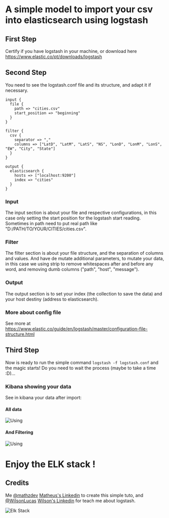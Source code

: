 # A simple model to import your csv into elasticsearch using logstash

## First Step

Certify if you have logstash in your machine, or download here https://www.elastic.co/pt/downloads/logstash

## Second Step

You need to see the logstash.conf file and its structure, and adapt it if necessary. 

```
input {
  file {
    path => "cities.csv"
    start_position => "beginning"
  }
}

filter {  
  csv {
    separator => ","
    columns => ["LatD", "LatM", "LatS", "NS", "LonD", "LonM", "LonS", "EW", "City", "State"]
  }
}

output {
  elasticsearch { 
    hosts => ["localhost:9200"] 
    index => "cities"
  }
}
```

### Input
The input section is about your file and respective configurations, in this case only setting the start position for the logstash start reading. Sometimes in path need to put real path like "D:/PATH/TO/YOUR/CITIES/cities.csv".

### Filter
The filter section is about your file structure, and the separation of columns and values. And have de mutate additional parameters, to mutate your data, in this case we using strip to remove whitespaces after and before any word, and removing dumb columns ("path", "host", "message").

### Output
The output section is to set your index (the collection to save the data) and your host destiny (address to elasticsearch).

### More about config file 
See more at https://www.elastic.co/guide/en/logstash/master/configuration-file-structure.html

## Third Step
Now is ready to run the simple command ```logstash -f logstash.conf``` and the magic starts! Do you need to wait the process (maybe to take a time :D)...

### Kibana showing your data
See in kibana your data after import:

#### All data

 ![Using](https://raw.githubusercontent.com/mathzdev/elastic-logstash-csv-importer-sample-elk/main/using1.png)
 
#### And Filtering

![Using](https://raw.githubusercontent.com/mathzdev/elastic-logstash-csv-importer-sample-elk/main/using2.png)

# Enjoy the ELK stack !

## Credits
Me [@mathzdev](https://github.com/mathzdev) [Matheus's Linkedin](https://www.linkedin.com/in/matheuslucio/) to create this simple tuto, and [@WilsonLucas](https://github.com/WilsonLucas) [Wilson's Linkedin](https://www.linkedin.com/in/wilson-lucas-719963b4/) for teach me about logstash.

![Elk Stack](https://raw.githubusercontent.com/mathzdev/elastic-logstash-csv-importer-sample-elk/main/elk-stack-logo.png)
